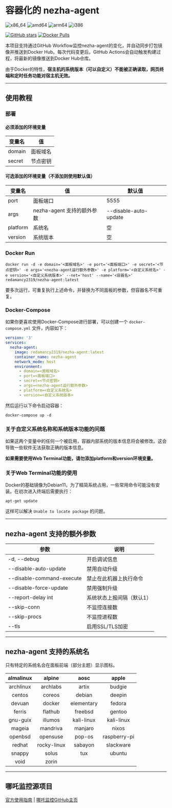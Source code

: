 # 容器化的 nezha-agent

![x86_64](https://img.shields.io/badge/x86__64-blue) ![amd64](https://img.shields.io/badge/amd64-blue) ![arm64](https://img.shields.io/badge/arm64-blue) ![i386](https://img.shields.io/badge/i386-blue)

[![GitHub stars](https://img.shields.io/github/stars/tchivs/nezha-agent-docker?style=social)](https://github.com/tchivs/nezha-agent-docker) 
[![Docker Pulls](https://img.shields.io/docker/pulls/tchivs/nezha-agent?style=social)](https://hub.docker.com/repository/docker/tchivs/nezha-agent) 

本项目支持通过GitHub Workflow监控nezha-agent的变化，并自动同步打包镜像并推送到Docker Hub。每次代码变更后，GitHub Actions会自动触发构建过程，将最新的镜像推送到Docker Hub仓库。

由于Docker的特性，**宿主机的系统版本（可以自定义）不能被正确读取，网页终端和定时任务功能对宿主机无效。**

---
## 使用教程

### 部署

#### 必须添加的环境变量

| 变量名  | 值       |
| ------- | -------- |
| domain  | 面板域名 |
| secret  | 节点密钥 |

#### 可选添加的环境变量（不添加则使用默认值）

| 变量名  | 值                         | 默认值                |
| ------- | -------------------------- | --------------------- |
| port    | 面板端口                   | 5555                  |
| args    | nezha-agent 支持的额外参数 | --disable-auto-update |
| platform| 系统名                     | 空                    |
| version | 系统版本                   | 空                    |

### Docker Run

```shell
docker run -d -e domain='<面板域名>' -e port='<面板端口>' -e secret='<节点密钥>' -e args='<nezha-agent运行额外参数>' -e platform='<自定义系统名>' -e version='<自定义系统版本>' --net='host' --name='<容器名>' redamancy2319/nezha-agent:latest
```

要多次运行，可重复执行上述命令，并替换为不同面板的参数，但容器名不可重复。

### Docker-Compose

如果你更喜欢使用Docker-Compose进行部署，可以创建一个 `docker-compose.yml` 文件，内容如下：

```yaml
version: '3'
services:
  nezha-agent:
    image: redamancy2319/nezha-agent:latest
    container_name: nezha-agent
    network_mode: host
    environment:
      - domain=<面板域名>
      - port=<面板端口>
      - secret=<节点密钥>
      - args=<nezha-agent运行额外参数>
      - platform=<自定义系统名>
      - version=<自定义系统版本>
```

然后运行以下命令启动容器：

```shell
docker-compose up -d
```

### 关于自定义系统名称和系统版本功能的问题

如果这两个变量中的任何一个被启用，容器内部系统的版本信息将会被修改。这会导致一些软件无法获取正确的版本信息。

**如果需要使用Web Terminal功能，请勿添加platform和version环境变量。**

### 关于Web Terminal功能的使用

Docker的基础镜像为Debian11，为了精简系统占用，一些常用命令可能没有安装。在初次进入终端后需要执行：

```shell
apt-get update
```

这样可以解决 `Unable to locate package` 的问题。

---

## nezha-agent 支持的额外参数

| 参数                       | 说明                     |
| -------------------------- | ------------------------ |
| -d, --debug                | 开启调试信息             |
| --disable-auto-update      | 禁用自动升级             |
| --disable-command-execute  | 禁止在此机器上执行命令   |
| --disable-force-update     | 禁用强制升级             |
| --report-delay int         | 系统状态上报间隔（默认1）|
| --skip-conn                | 不监控连接数             |
| --skip-procs               | 不监控进程数             |
| --tls                      | 启用SSL/TLS加密          |

---

## nezha-agent 支持的系统名

只有特定的系统名会在面板前端（部分主题）显示图标。

| almalinux | alpine     | aosc       | apple       |
| :-------: | :--------: | :--------: | :---------: |
| archlinux | archlabs   | artix      | budgie      |
| centos    | coreos     | debian     | deepin      |
| devuan    | docker     | elementary | fedora      |
| ferris    | flathub    | freebsd    | gentoo      |
| gnu-guix  | illumos    | kali-linux | kali-linux  |
| mageia    | mandriva   | manjaro    | nixos       |
| openbsd   | opensuse   | pop-os     | raspberry-pi|
| redhat    | rocky-linux| sabayon    | slackware   |
| snappy    | solus      | tux        | ubuntu      |
| void      | zorin      |            |             |

---

## 哪吒监控源项目

[官方使用指南](https://nezha.wiki/) |
[哪吒监控GitHub主页](https://github.com/naiba/nezha)

